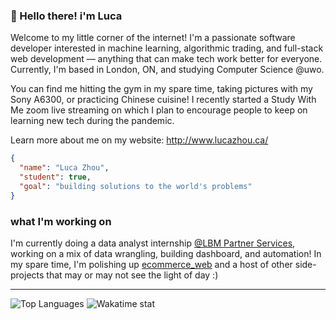 ### :wave: Hello there! i'm Luca

Welcome to my little corner of the internet! I'm a passionate software developer interested in machine learning, algorithmic trading, and full-stack web development &mdash; anything that can make tech work better for everyone. Currently, I'm based in London, ON, and studying Computer Science @uwo.

You can find me hitting the gym in my spare time, taking pictures with my Sony A6300, or practicing Chinese cuisine! I recently started a Study With Me zoom live streaming on which I plan to encourage people to keep on learning new tech during the pandemic.

Learn more about me on my website: http://www.lucazhou.ca/

```json
{
  "name": "Luca Zhou",
  "student": true,
  "goal": "building solutions to the world's problems"
}
```

### what I'm working on

I'm currently doing a data analyst internship [@LBM Partner Services](https://lbmpartnerservices.com/), working on a mix of data wrangling, building dashboard, and automation! In my spare time, I'm polishing up [ecommerce_web](https://github.com/chefZau/ecommerce_web) and a host of other side-projects that may or may not see the light of day :)

---

<div>
    <img alt="Top Languages" src="https://github-readme-stats.vercel.app/api/top-langs/?username=chefZau&layout=compact&hide_border=true&count_private=true&langs_count=5&theme=graywhite" />
    <img alt="Wakatime stat" src="https://github-readme-stats.nthnchu.vercel.app/api/wakatime?username=chefZau&cache_seconds=1800&layout=compact&hide_border=true&theme=graywhite" />
</div>
